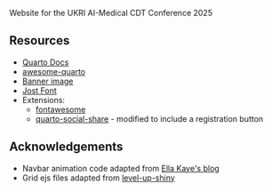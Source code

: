 Website for the UKRI AI-Medical CDT Conference 2025


## Resources

- [Quarto Docs](https://quarto.org/)
- [awesome-quarto](https://github.com/mcanouil/awesome-quarto)
- [Banner image](https://commons.m.wikimedia.org/wiki/File:Histopathology_of_ulcer_in_acute_cholecystitis.jpg)
- [Jost Font](https://fonts.google.com/specimen/Jost)
- Extensions:
    - [fontawesome](https://github.com/quarto-ext/fontawesome)
    - [quarto-social-share](https://github.com/schochastics/quarto-social-share) - modified to include a registration button

## Acknowledgements

- Navbar animation code adapted from [Ella Kaye's blog](https://github.com/EllaKaye/ellakaye.co.uk)
- Grid ejs files adapted from [level-up-shiny](https://github.com/posit-conf-2024/level-up-shiny)